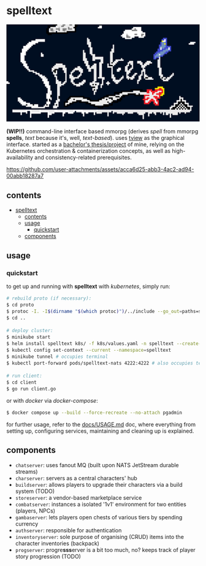 # spelltext

![logo](./docs/spelltext_logo.png)

**(WIP!!)** command-line interface based mmorpg (derives *spell* from mmorpg **spells**, *text* because it's, well, *text-based*). uses [tview](https://github.com/rivo/tview) as the graphical interface. started as a [bachelor's thesis/project](https://efee.etf.unibl.org/vector/zavrsni-radovi/2520) of mine, relying on the Kubernetes orchestration & containerization concepts, as well as high-availability and consistency-related prerequisites.

https://github.com/user-attachments/assets/acca6d25-abb3-4ac2-ad94-00abb18287a7

## contents
- [spelltext](#spelltext)
  - [contents](#contents)
  - [usage](#usage)
    - [quickstart](#quickstart)
  - [components](#components)

## usage
### quickstart
to get up and running with **spelltext** with *kubernetes*, simply run:
```sh
# rebuild proto (if necessary):
$ cd proto 
$ protoc -I. -I$(dirname "$(which protoc)")/../include --go_out=paths=source_relative:. --go-grpc_out=paths=source_relative:. $(cat ./files) 
$ cd ..

# deploy cluster:
$ minikube start
$ helm install spelltext k8s/ -f k8s/values.yaml -n spelltext --create-namespace
$ kubectl config set-context --current --namespace=spelltext
$ minikube tunnel # occupies terminal
$ kubectl port-forward pods/spelltext-nats 4222:4222 # also occupies terminal, todo: implement serviceip & loadbalancer (helps with nats quorum impl)

# run client:
$ cd client 
$ go run client.go
```

or with *docker* via *docker-compose*:
```sh
$ docker compose up --build --force-recreate --no-attach pgadmin
```

for further usage, refer to the [docs/USAGE.md](./docs/USAGE.md) doc, where everything from setting up, configuring services, maintaining and cleaning up is explained.

## components
- `chatserver`: uses fanout MQ (built upon NATS JetStream durable streams)
- `charserver`: servers as a central characters' hub
- `buildserver`: allows players to upgrade their characters via a build system (TODO)
- `storeserver`: a vendor-based marketplace service
- `combatserver`: instances a isolated '1v1' environment for two entities (players, NPCs)
- `gambaserver`: lets players open chests of various tiers by spending currency
- `authserver`: responsible for authentication
- `inventoryserver`: sole purpose of organising (CRUD) items into the character inventories (backpack)
- `progserver`: progre**sss**erver is a bit too much, no? keeps track of player story progression (TODO)
